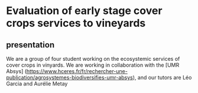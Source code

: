 # Evaluation of early stage cover crops services to vineyards
## presentation
We are a group of four student working on the ecosystemic services of cover crops in vinyards. We are working in collaboration with the [UMR Absys] (https://www.hceres.fr/fr/rechercher-une-publication/agrosystemes-biodiversifies-umr-absys), and our tutors are Léo Garcia and Aurélie Metay 
